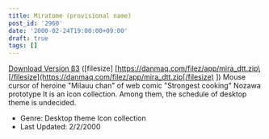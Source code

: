 ```yaml
---
title: Miratome (provisional name)
post_id: '2960'
date: '2000-02-24T19:00:00+09:00'
draft: true
tags: []
---
```


[Download Version β3](/filez/app/mira_dtt.zip) (\[filesize\] [https://danmaq.com/filez/app/mira_dtt.zip\[/filesize](https://danmaq.com/filez/app/mira_dtt.zip[/filesize) \]) Mouse cursor of heroine "Milauu chan" of web comic "Strongest cooking" Nozawa prototype It is an icon collection. Among them, the schedule of desktop theme is undecided.

*   Genre: Desktop theme Icon collection
*   Last Updated: 2/2/2000
